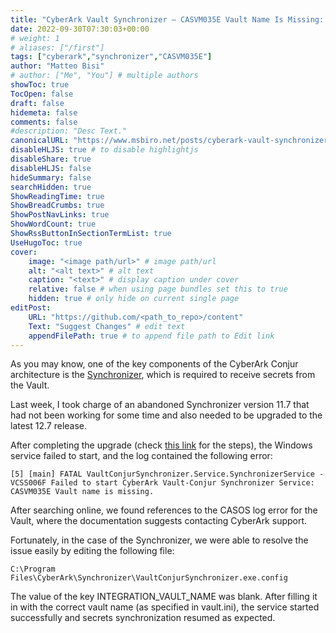 ```yaml
---
title: "CyberArk Vault Synchronizer – CASVM035E Vault Name Is Missing: How to Fix It"
date: 2022-09-30T07:30:03+00:00
# weight: 1
# aliases: ["/first"]
tags: ["cyberark","synchronizer","CASVM035E"]
author: "Matteo Bisi"
# author: ["Me", "You"] # multiple authors
showToc: true
TocOpen: false
draft: false
hidemeta: false
comments: false
#description: "Desc Text."
canonicalURL: "https://www.msbiro.net/posts/cyberark-vault-synchronizer-CASVM035E-fix/"
disableHLJS: true # to disable highlightjs
disableShare: true
disableHLJS: false
hideSummary: false
searchHidden: true
ShowReadingTime: true
ShowBreadCrumbs: true
ShowPostNavLinks: true
ShowWordCount: true
ShowRssButtonInSectionTermList: true
UseHugoToc: true
cover:
    image: "<image path/url>" # image path/url
    alt: "<alt text>" # alt text
    caption: "<text>" # display caption under cover
    relative: false # when using page bundles set this to true
    hidden: true # only hide on current single page
editPost:
    URL: "https://github.com/<path_to_repo>/content"
    Text: "Suggest Changes" # edit text
    appendFilePath: true # to append file path to Edit link
---
```

As you may know, one of the key components of the CyberArk Conjur architecture is the [Synchronizer](https://docs.cyberark.com/Product-Doc/OnlineHelp/AAM-DAP/Latest/en/Content/Conjur/cv_Synchronizer-lp.htm), which is required to receive secrets from the Vault.

Last week, I took charge of an abandoned Synchronizer version 11.7 that had not been working for some time and also needed to be upgraded to the latest 12.7 release.

After completing the upgrade (check [this link](https://docs.cyberark.com/conjur-enterprise/latest/en/content/conjur/cv_upgrade.htm?tocpath=Integrations%7CCyberArk%20Vault%20Synchronizer%7C_____11) for the steps), the Windows service failed to start, and the log contained the following error:

```
[5] [main] FATAL VaultConjurSynchronizer.Service.SynchronizerService - VCSS006F Failed to start CyberArk Vault-Conjur Synchronizer Service: CASVM035E Vault name is missing.
```

After searching online, we found references to the CASOS log error for the Vault, where the documentation suggests contacting CyberArk support.

Fortunately, in the case of the Synchronizer, we were able to resolve the issue easily by editing the following file:

```
C:\Program Files\CyberArk\Synchronizer\VaultConjurSynchronizer.exe.config
```

The value of the key INTEGRATION_VAULT_NAME was blank. After filling it in with the correct vault name (as specified in vault.ini), the service started successfully and secrets synchronization resumed as expected.

